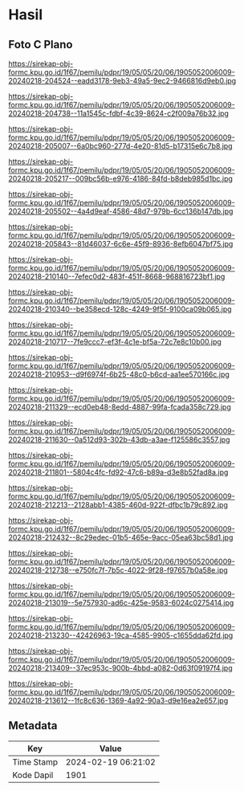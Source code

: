 # Hasil

## Foto C Plano

https://sirekap-obj-formc.kpu.go.id/1f67/pemilu/pdpr/19/05/05/20/06/1905052006009-20240218-204524--eadd3178-9eb3-49a5-9ec2-9466816d9eb0.jpg

https://sirekap-obj-formc.kpu.go.id/1f67/pemilu/pdpr/19/05/05/20/06/1905052006009-20240218-204738--11a1545c-fdbf-4c39-8624-c2f009a76b32.jpg

https://sirekap-obj-formc.kpu.go.id/1f67/pemilu/pdpr/19/05/05/20/06/1905052006009-20240218-205007--6a0bc960-277d-4e20-81d5-b17315e6c7b8.jpg

https://sirekap-obj-formc.kpu.go.id/1f67/pemilu/pdpr/19/05/05/20/06/1905052006009-20240218-205217--009bc56b-e976-4186-84fd-b8deb985d1bc.jpg

https://sirekap-obj-formc.kpu.go.id/1f67/pemilu/pdpr/19/05/05/20/06/1905052006009-20240218-205502--4a4d9eaf-4586-48d7-979b-6cc136b147db.jpg

https://sirekap-obj-formc.kpu.go.id/1f67/pemilu/pdpr/19/05/05/20/06/1905052006009-20240218-205843--81d46037-6c6e-45f9-8936-8efb6047bf75.jpg

https://sirekap-obj-formc.kpu.go.id/1f67/pemilu/pdpr/19/05/05/20/06/1905052006009-20240218-210140--7efec0d2-483f-451f-8668-968816723bf1.jpg

https://sirekap-obj-formc.kpu.go.id/1f67/pemilu/pdpr/19/05/05/20/06/1905052006009-20240218-210340--be358ecd-128c-4249-9f5f-9100ca09b065.jpg

https://sirekap-obj-formc.kpu.go.id/1f67/pemilu/pdpr/19/05/05/20/06/1905052006009-20240218-210717--7fe9ccc7-ef3f-4c1e-bf5a-72c7e8c10b00.jpg

https://sirekap-obj-formc.kpu.go.id/1f67/pemilu/pdpr/19/05/05/20/06/1905052006009-20240218-210953--d9f6974f-6b25-48c0-b6cd-aa1ee570166c.jpg

https://sirekap-obj-formc.kpu.go.id/1f67/pemilu/pdpr/19/05/05/20/06/1905052006009-20240218-211329--ecd0eb48-8edd-4887-99fa-fcada358c729.jpg

https://sirekap-obj-formc.kpu.go.id/1f67/pemilu/pdpr/19/05/05/20/06/1905052006009-20240218-211630--0a512d93-302b-43db-a3ae-f125586c3557.jpg

https://sirekap-obj-formc.kpu.go.id/1f67/pemilu/pdpr/19/05/05/20/06/1905052006009-20240218-211801--5804c4fc-fd92-47c6-b89a-d3e8b52fad8a.jpg

https://sirekap-obj-formc.kpu.go.id/1f67/pemilu/pdpr/19/05/05/20/06/1905052006009-20240218-212213--2128abb1-4385-460d-922f-dfbc1b79c892.jpg

https://sirekap-obj-formc.kpu.go.id/1f67/pemilu/pdpr/19/05/05/20/06/1905052006009-20240218-212432--8c29edec-01b5-465e-9acc-05ea63bc58d1.jpg

https://sirekap-obj-formc.kpu.go.id/1f67/pemilu/pdpr/19/05/05/20/06/1905052006009-20240218-212738--e750fc7f-7b5c-4022-9f28-f97657b0a58e.jpg

https://sirekap-obj-formc.kpu.go.id/1f67/pemilu/pdpr/19/05/05/20/06/1905052006009-20240218-213019--5e757930-ad6c-425e-9583-6024c0275414.jpg

https://sirekap-obj-formc.kpu.go.id/1f67/pemilu/pdpr/19/05/05/20/06/1905052006009-20240218-213230--42426963-19ca-4585-9905-c1655dda62fd.jpg

https://sirekap-obj-formc.kpu.go.id/1f67/pemilu/pdpr/19/05/05/20/06/1905052006009-20240218-213409--37ec953c-900b-4bbd-a082-0d63f09197f4.jpg

https://sirekap-obj-formc.kpu.go.id/1f67/pemilu/pdpr/19/05/05/20/06/1905052006009-20240218-213612--1fc8c636-1369-4a92-90a3-d9e16ea2e657.jpg


## Metadata

| Key        | Value               |
| ---------- | ------------------- |
| Time Stamp | 2024-02-19 06:21:02 |
| Kode Dapil | 1901                |



